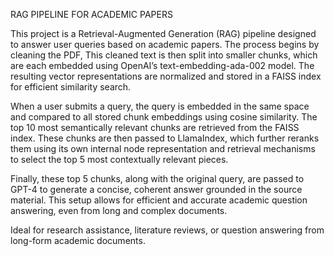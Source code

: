 RAG PIPELINE FOR ACADEMIC PAPERS

This project is a Retrieval-Augmented Generation (RAG) pipeline designed to answer user queries based on academic papers. 
The process begins by cleaning the PDF, This cleaned text is then split into smaller chunks, which are each embedded using OpenAI’s text-embedding-ada-002 model. 
The resulting vector representations are normalized and stored in a FAISS index for efficient similarity search.

When a user submits a query, the query is embedded in the same space and compared to all stored chunk embeddings using cosine similarity. 
The top 10 most semantically relevant chunks are retrieved from the FAISS index. These chunks are then passed to LlamaIndex, 
which further reranks them using its own internal node representation and retrieval mechanisms to select the top 5 most contextually relevant pieces.

Finally, these top 5 chunks, along with the original query, are passed to GPT-4 to generate a concise, coherent answer grounded in the source material. 
This setup allows for efficient and accurate academic question answering, even from long and complex documents.

Ideal for research assistance, literature reviews, or question answering from long-form academic documents.
